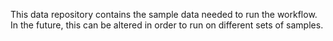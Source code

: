 This data repository contains the sample data needed to run the workflow. In the future, this can be altered in order to run on different sets of samples.
